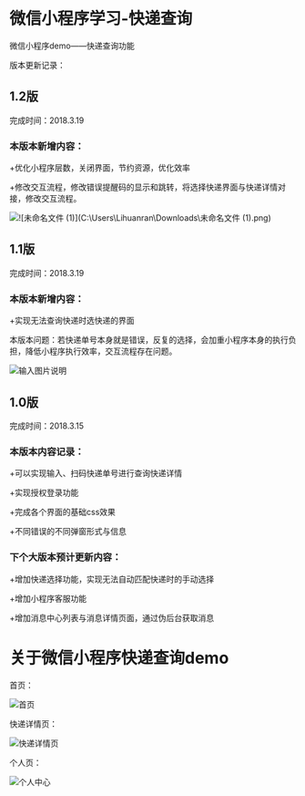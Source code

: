 # 微信小程序学习-快递查询
微信小程序demo——快递查询功能

版本更新记录：



## 1.2版

完成时间：2018.3.19

### 本版本新增内容：

+优化小程序层数，关闭界面，节约资源，优化效率

+修改交互流程，修改错误提醒码的显示和跳转，将选择快递界面与快递详情对接，修改交互流程。

![![未命名文件 (1)](C:\Users\Lihuanran\Downloads\未命名文件 (1).png)](https://gitee.com/uploads/images/2018/0319/154158_232b57e2_474628.png "未命名文件 (1).png")



## 1.1版

完成时间：2018.3.19

### 本版本新增内容：

+实现无法查询快递时选快递的界面



本版本问题：若快递单号本身就是错误，反复的选择，会加重小程序本身的执行负担，降低小程序执行效率，交互流程存在问题。

![输入图片说明](https://gitee.com/uploads/images/2018/0319/154149_b12658ca_474628.png "未命名文件.png")





## 1.0版


完成时间：2018.3.15

### 本版本内容记录：


+可以实现输入、扫码快递单号进行查询快递详情

+实现授权登录功能

+完成各个界面的基础css效果

+不同错误的不同弹窗形式与信息



### 下个大版本预计更新内容：


+增加快递选择功能，实现无法自动匹配快递时的手动选择

+增加小程序客服功能

+增加消息中心列表与消息详情页面，通过伪后台获取消息






# 关于微信小程序快递查询demo

首页：

![首页](https://gitee.com/uploads/images/2018/0316/103900_3e7b2dd3_474628.png "首页.png")

快递详情页：

![快递详情页](https://gitee.com/uploads/images/2018/0316/103951_f7c6fc99_474628.png "快递详情.png")

个人页：

![个人中心](https://gitee.com/uploads/images/2018/0316/104010_63417f4b_474628.png "个人详情.png")